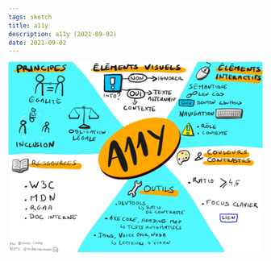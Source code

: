 ```yaml
---
tags: sketch
title: a11y
description: a11y (2021-09-02)
date: 2021-09-02
---
```


![](48_a11y_2021-09-02.jpg) 
